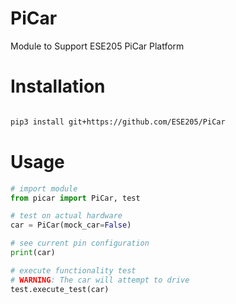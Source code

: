 # PiCar
Module to Support ESE205 PiCar Platform

# Installation

```bash

pip3 install git+https://github.com/ESE205/PiCar

```

# Usage

```python
# import module
from picar import PiCar, test

# test on actual hardware
car = PiCar(mock_car=False)

# see current pin configuration
print(car)

# execute functionality test
# WARNING: The car will attempt to drive
test.execute_test(car)

```